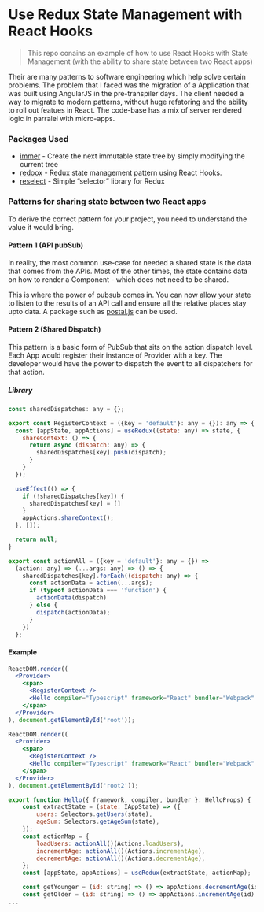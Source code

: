 # Use Redux State Management with React Hooks
> This repo conains an example of how to use React Hooks with State Management (with the ability to share state between two React apps)

Their are many patterns to software engineering which help solve certain problems. The problem that I faced was the migration of a Application that was built using AngularJS in the pre-transpiler days. The client needed a way to migrate to modern patterns, without huge refatoring and the ability to roll out featues in React. The code-base has a mix of server rendered logic in parralel with micro-apps.

### Packages Used

- [immer](https://www.npmjs.com/package/immer) - Create the next immutable state tree by simply modifying the current tree
- [redoox](https://www.npmjs.com/package/redoox) - Redux state management pattern using React Hooks.
- [reselect](https://www.npmjs.com/package/reselect) - Simple “selector” library for Redux

### Patterns for sharing state between two React apps

To derive the correct pattern for your project, you need to understand the value it would bring.

#### Pattern 1 (API pubSub)

In reality, the most common use-case for needed a shared state is the data that comes from the APIs. Most of the other times, the state contains data on how to render a Component - which does not need to be shared.

This is where the power of pubsub comes in. You can now allow your state to listen to the results of an API call and ensure all the relative places stay upto data. A package such as [postal.js](https://github.com/postaljs/postal.js) can be used.

#### Pattern 2 (Shared Dispatch)

This pattern is a basic form of PubSub that sits on the action dispatch level. Each App would register their instance of Provider with a key. The developer would have the power to dispatch the event to all dispatchers for that action.

##### Library
```jsx
const sharedDispatches: any = {};

export const RegisterContext = ({key = 'default'}: any = {}): any => {
  const [appState, appActions] = useRedux((state: any) => state, {
    shareContext: () => {
      return async (dispatch: any) => {
        sharedDispatches[key].push(dispatch);
      }
    }
  });

  useEffect(() => {
    if (!sharedDispatches[key]) {
      sharedDispatches[key] = []
    }
    appActions.shareContext();
  }, []);

  return null;
}

export const actionAll = ({key = 'default'}: any = {}) =>
  (action: any) => (...args: any) => () => {
    sharedDispatches[key].forEach((dispatch: any) => {
      const actionData = action(...args);
      if (typeof actionData === 'function') {
        actionData(dispatch)
      } else {
        dispatch(actionData);
      }
    })
  };
```

#### Example

```jsx
ReactDOM.render((
  <Provider>
    <span>
      <RegisterContext />
      <Hello compiler="Typescript" framework="React" bundler="Webpack" />
    </span>
  </Provider>
), document.getElementById('root'));

ReactDOM.render((
  <Provider>
    <span>
      <RegisterContext />
      <Hello compiler="Typescript" framework="React" bundler="Webpack" />
    </span>
  </Provider>
), document.getElementById('root2'));
```

```jsx
export function Hello({ framework, compiler, bundler }: HelloProps) {
	const extractState = (state: IAppState) => ({
		users: Selectors.getUsers(state),
		ageSum: Selectors.getAgeSum(state),
	});
	const actionMap = {
		loadUsers: actionAll()(Actions.loadUsers),
		incrementAge: actionAll()(Actions.incrementAge),
		decrementAge: actionAll()(Actions.decrementAge),
	};
	const [appState, appActions] = useRedux(extractState, actionMap);

	const getYounger = (id: string) => () => appActions.decrementAge(id)
	const getOlder = (id: string) => () => appActions.incrementAge(id)
...
```
